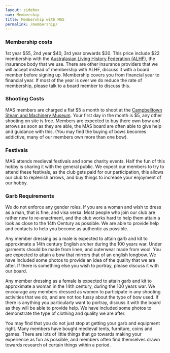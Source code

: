 ```yaml
---
layout: sidebox
nav: Membership
title: Membership with MAS
permalink: /membership/
---
```


### Membership costs
1st year $55, 2nd year $40, 3rd year onwards $30. This price include $22 membership with the [Australasian Living History Federation (ALHF)][alhf], the insurance body that we use.  There are other insurance providers that we will accept instead of membership with ALHF, discuss it with a board member before signing up. Membership covers you from financial year to financial year. If most of the year is over we do reduce the rate of membership, please talk to a board member to discuss this.

### Shooting Costs
MAS members are charged a flat $5 a month to shoot at the [Campbelltown Steam and Machinery Museum][museum]. Your first day in the month is $5, any other shooting on site is free. Members are expected to buy there own bow and arrows as soon as they are able, the MAS board are often able to give help and guidance with this. (You may find the buying of bows becomes addictive, many of our members own more than one bow).

### Festivals

MAS attends medieval festivals and some charity events.  Half the fun of this hobby is sharing it with the general public.  We expect our members to try to attend these festivals, as the club gets paid for our participation, this allows our club to replenish arrows, and buy things to increase your enjoyment of our hobby.

### Garb Requirements

We do not enforce any gender roles.  If you are a woman and wish to dress as a man, that is fine, and visa versa. Most people who join our club are rather new to re-enactment, and the club works hard to help them attain a look as close to the 14th Century as possible. We are able to provide help and contacts to help you become as authentic as possible.

Any member dressing as a male is expected to attain garb and kit to approximate a 14th century English archer during the 100 years war. Under garments should be made from linen, and outerwear made from wool. You are expected to attain a bow that mirrors that of an english longbow. We have included some photos to provide an idea of the quality that we are after. If there is something else you wish to portray, please discuss it with our board.

Any member dressing as a female is expected to attain garb and kit to approximate a woman in the 14th century, during the 100 years war. We encourage any members dressed as women to participate in any shooting activities that we do, and are not too fussy about the type of bow used. If there is anything you particularly want to portray, discuss it with the board as they will be able to provide help. We have included some photos to demonstrate the type of clothing and quality we are after.

You may find that you do not just stop at getting your garb and equipment right. Many members have bought medieval tents, furniture, coins and games. There are lots of little things that go towards making your experience as fun as possible, and members often find themselves drawn towards research of certain things within a period.

[alhf]:   http://www.alhf.org.au/
[museum]: http://www.csmm.com.au

